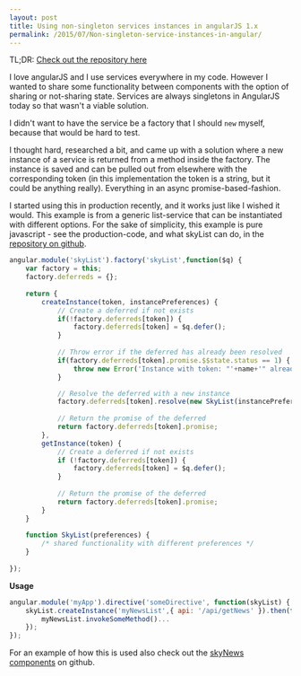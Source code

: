 ```yaml
---
layout: post
title: Using non-singleton services instances in angularJS 1.x
permalink: /2015/07/Non-singleton-service-instances-in-angular/
---
```


TL;DR: [Check out the repository here](https://github.com/skybrud/sky-list)

I love angularJS and I use services everywhere in my code. However I wanted to share some functionality between components with the option of sharing or not-sharing state. Services are always singletons in AngularJS today so that wasn't a viable solution.

I didn't want to have the service be a factory that I should `new` myself, because that would be hard to test. 

I thought hard, researched a bit, and came up with a solution where a new instance of a service is returned from a method inside the factory. The instance is saved and can be pulled out from elsewhere with the corresponding token (in this implementation the token is a string, but it could be anything really). Everything in an async promise-based-fashion.

I started using this in production recently, and it works just like I wished it would. This example is from a generic list-service that can be instantiated with different options. For the sake of simplicity, this example is pure javascript - see the production-code, and what skyList can do, in the [repository on github](https://github.com/skybrud/sky-list).

```js
angular.module('skyList').factory('skyList',function($q) {
	var factory = this;
	factory.deferreds = {};
		
	return {
		createInstance(token, instancePreferences) {
			// Create a deferred if not exists
			if(!factory.deferreds[token]) {
				factory.deferreds[token] = $q.defer();
			}
			
			// Throw error if the deferred has already been resolved
			if(factory.deferreds[token].promise.$$state.status == 1) {
				throw new Error('Instance with token: "'+name+'" already created.');
			}

			// Resolve the deferred with a new instance
			factory.deferreds[token].resolve(new SkyList(instancePreferences));
				
			// Return the promise of the deferred
			return factory.deferreds[token].promise;			
		},
		getInstance(token) {
			// Create a deferred if not exists
			if (!factory.deferreds[token]) { 
				factory.deferreds[token] = $q.defer();
			}		
			
			// Return the promise of the deferred
			return factory.deferreds[token].promise;
		}
	}
			
	function SkyList(preferences) {
		/* shared functionality with different preferences */
	}
	
});
```

**Usage**

```js
angular.module('myApp').directive('someDirective', function(skyList) {
	skyList.createInstance('myNewsList',{ api: '/api/getNews' }).then(function(myNewsList) {
		myNewsList.invokeSomeMethod()...
	});
});
```

For an example of how this is used also check out the [skyNews components](https://github.com/skybrud/sky-news) on github. 